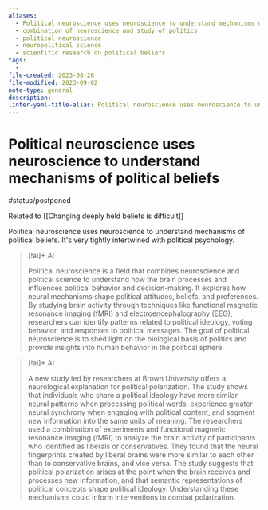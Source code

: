 ```yaml
---
aliases:
  - Political neuroscience uses neuroscience to understand mechanisms of political beliefs
  - combination of neuroscience and study of politics
  - political neuroscience
  - neuropolitical science
  - scientific research on political beliefs
tags:
  - 
file-created: 2023-08-26
file-modified: 2023-09-02
note-type: general
description: 
linter-yaml-title-alias: Political neuroscience uses neuroscience to understand mechanisms of political beliefs
---
```


# Political neuroscience uses neuroscience to understand mechanisms of political beliefs

#status/postponed

Related to [[Changing deeply held beliefs is difficult]]

Political neuroscience uses neuroscience to understand mechanisms of political beliefs. It's very tightly intertwined with political psychology.

> [!ai]+ AI
>
> Political neuroscience is a field that combines neuroscience and political science to understand how the brain processes and influences political behavior and decision-making. It explores how neural mechanisms shape political attitudes, beliefs, and preferences. By studying brain activity through techniques like functional magnetic resonance imaging (fMRI) and electroencephalography (EEG), researchers can identify patterns related to political ideology, voting behavior, and responses to political messages. The goal of political neuroscience is to shed light on the biological basis of politics and provide insights into human behavior in the political sphere.

> [!ai]+ AI
>
> A new study led by researchers at Brown University offers a neurological explanation for political polarization. The study shows that individuals who share a political ideology have more similar neural patterns when processing political words, experience greater neural synchrony when engaging with political content, and segment new information into the same units of meaning. The researchers used a combination of experiments and functional magnetic resonance imaging (fMRI) to analyze the brain activity of participants who identified as liberals or conservatives. They found that the neural fingerprints created by liberal brains were more similar to each other than to conservative brains, and vice versa. The study suggests that political polarization arises at the point when the brain receives and processes new information, and that semantic representations of political concepts shape political ideology. Understanding these mechanisms could inform interventions to combat polarization.
